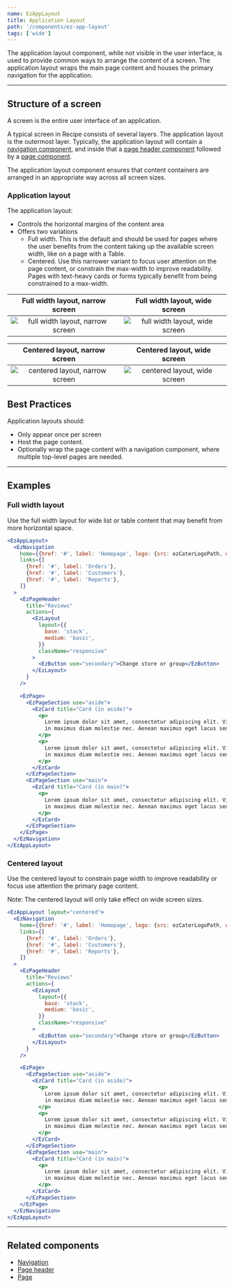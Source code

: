 ```yaml
---
name: EzAppLayout
title: Application Layout
path: '/components/ez-app-layout'
tags: ['wide']
---
```


The application layout component, while not visible in the user interface, is used to provide common ways to arrange the content of a screen. The application layout wraps the main page content and houses the primary navigation for the application.

---

## Structure of a screen

A screen is the entire user interface of an application.

A typical screen in Recipe consists of several layers. The application layout is the outermost layer. Typically, the application layout will contain a [navigation component](/components/ez-navigation), and inside that a [page header component](/components/ez-page-header) followed by a [page component](/components/ez-page).

The application layout component ensures that content containers are arranged in an appropriate way across all screen sizes.

### Application layout

The application layout:

- Controls the horizontal margins of the content area
- Offers two variations
  - Full width. This is the default and should be used for pages where the user benefits from the content taking up the available screen width, like on a page with a Table.
  - Centered. Use this narrower variant to focus user attention on the page content, or constrain the max-width to improve readability. Pages with text-heavy cards or forms typically benefit from being constrained to a max-width.

|                  Full width layout, narrow screen                   |                 Full width layout, wide screen                  |
| :-----------------------------------------------------------------: | :-------------------------------------------------------------: |
| ![full width layout, narrow screen](/recipe/images/full-narrow.png) | ![full width layout, wide screen](/recipe/images/full-wide.png) |

|                    Centered layout, narrow screen                     |                   Centered layout, wide screen                    |
| :-------------------------------------------------------------------: | :---------------------------------------------------------------: |
| ![centered layout, narrow screen](/recipe/images/centered-narrow.png) | ![centered layout, wide screen](/recipe/images/centered-wide.png) |

## Best Practices

Application layouts should:

- Only appear once per screen
- Host the page content.
- Optionally wrap the page content with a navigation component, where multiple top-level pages are needed.

---

## Examples

### Full width layout

Use the full width layout for wide list or table content that may benefit from more horizontal space.

```jsx
<EzAppLayout>
  <EzNavigation
    home={{href: '#', label: 'Homepage', logo: {src: ezCaterLogoPath, width: 100}}}
    links={[
      {href: '#', label: 'Orders'},
      {href: '#', label: 'Customers'},
      {href: '#', label: 'Reports'},
    ]}
  >
    <EzPageHeader
      title="Reviews"
      actions={
        <EzLayout
          layout={{
            base: 'stack',
            medium: 'basic',
          }}
          className="responsive"
        >
          <EzButton use="secondary">Change store or group</EzButton>
        </EzLayout>
      }
    />

    <EzPage>
      <EzPageSection use="aside">
        <EzCard title="Card (in aside)">
          <p>
            Lorem ipsum dolor sit amet, consectetur adipiscing elit. Vivamus ultrices finibus purus,
            in maximus diam molestie nec. Aenean maximus eget lacus sed lobortis.
          </p>
          <p>
            Lorem ipsum dolor sit amet, consectetur adipiscing elit. Vivamus ultrices finibus purus,
            in maximus diam molestie nec. Aenean maximus eget lacus sed lobortis.
          </p>
        </EzCard>
      </EzPageSection>
      <EzPageSection use="main">
        <EzCard title="Card (in main)">
          <p>
            Lorem ipsum dolor sit amet, consectetur adipiscing elit. Vivamus ultrices finibus purus,
            in maximus diam molestie nec. Aenean maximus eget lacus sed lobortis.
          </p>
        </EzCard>
      </EzPageSection>
    </EzPage>
  </EzNavigation>
</EzAppLayout>
```

### Centered layout

Use the centered layout to constrain page width to improve readability or focus use attention the primary page content.

Note: The centered layout will only take effect on wide screen sizes.

```jsx
<EzAppLayout layout="centered">
  <EzNavigation
    home={{href: '#', label: 'Homepage', logo: {src: ezCaterLogoPath, width: 100}}}
    links={[
      {href: '#', label: 'Orders'},
      {href: '#', label: 'Customers'},
      {href: '#', label: 'Reports'},
    ]}
  >
    <EzPageHeader
      title="Reviews"
      actions={
        <EzLayout
          layout={{
            base: 'stack',
            medium: 'basic',
          }}
          className="responsive"
        >
          <EzButton use="secondary">Change store or group</EzButton>
        </EzLayout>
      }
    />

    <EzPage>
      <EzPageSection use="aside">
        <EzCard title="Card (in aside)">
          <p>
            Lorem ipsum dolor sit amet, consectetur adipiscing elit. Vivamus ultrices finibus purus,
            in maximus diam molestie nec. Aenean maximus eget lacus sed lobortis.
          </p>
          <p>
            Lorem ipsum dolor sit amet, consectetur adipiscing elit. Vivamus ultrices finibus purus,
            in maximus diam molestie nec. Aenean maximus eget lacus sed lobortis.
          </p>
        </EzCard>
      </EzPageSection>
      <EzPageSection use="main">
        <EzCard title="Card (in main)">
          <p>
            Lorem ipsum dolor sit amet, consectetur adipiscing elit. Vivamus ultrices finibus purus,
            in maximus diam molestie nec. Aenean maximus eget lacus sed lobortis.
          </p>
        </EzCard>
      </EzPageSection>
    </EzPage>
  </EzNavigation>
</EzAppLayout>
```

---

## Related components

- [Navigation](/components/ez-navigation)
- [Page header](/components/ez-page-header)
- [Page](/components/ez-page)
